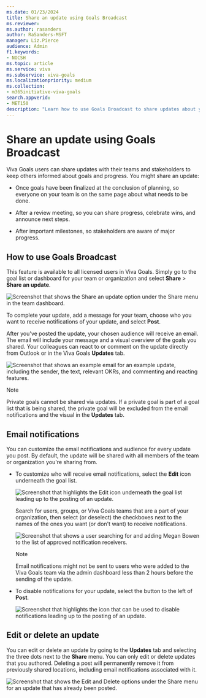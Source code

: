 ```yaml
---
ms.date: 01/23/2024
title: Share an update using Goals Broadcast
ms.reviewer: 
ms.author: rasanders
author: RaSanders-MSFT
manager: Liz.Pierce
audience: Admin
f1.keywords:
- NOCSH
ms.topic: article
ms.service: viva
ms.subservice: viva-goals
ms.localizationpriority: medium
ms.collection:  
- m365initiative-viva-goals
search.appverid:
- MET150
description: "Learn how to use Goals Broadcast to share updates about your goals and OKRs."
---
```


# Share an update using Goals Broadcast

Viva Goals users can share updates with their teams and stakeholders to keep others informed about goals and progress. You might share an update:

- Once goals have been finalized at the conclusion of planning, so everyone on your team is on the same page about what needs to be done.

- After a review meeting, so you can share progress, celebrate wins, and announce next steps.

- After important milestones, so stakeholders are aware of major progress.

## How to use Goals Broadcast

This feature is available to all licensed users in Viva Goals. Simply go to the goal list or dashboard for your team or organization and select **Share** > **Share an update**.

![Screenshot that shows the Share an update option under the Share menu in the team dashboard.](..\media\goals\goals-broadcast\share-an-update-entry-point.png)

To complete your update, add a message for your team, choose who you want to receive notifications of your update, and select **Post**.

After you've posted the update, your chosen audience will receive an email. The email will include your message and a visual overview of the goals you shared. Your colleagues can react to or comment on the update directly from Outlook or in the Viva Goals **Updates** tab.

![Screenshot that shows an example email for an example update, including the sender, the text, relevant OKRs, and commenting and reacting features.](..\media\goals\goals-broadcast\mail-image.png)

> [!NOTE]
> Private goals cannot be shared via updates. If a private goal is part of a goal list that is being shared, the private goal will be excluded from the email notifications and the visual in the **Updates** tab.

## Email notifications

You can customize the email notifications and audience for every update you post. By default, the update will be shared with all members of the team or organization you're sharing from.

- To customize who will receive email notifications, select the **Edit** icon underneath the goal list.

    ![Screenshot that highlights the Edit icon underneath the goal list leading up to the posting of an update.](..\media\goals\goals-broadcast\broadcast-edit-icon.png)

    Search for users, groups, or Viva Goals teams that are a part of your organization, then select (or deselect) the checkboxes next to the names of the ones you want (or don't want) to receive notifications. <!--Editor's Note: Not a fan of this. Want to make sure it lines up with the actual UI. Can I get a walkthrough?-->

    ![Screenshot that shows a user searching for and adding Megan Bowen to the list of approved notification receivers.](..\media\goals\goals-broadcast\search-for-users.png)

    > [!NOTE]
    > Email notifications might not be sent to users who were added to the Viva Goals team via the admin dashboard less than 2 hours before the sending of the update.

- To disable notifications for your update, select the button to the left of **Post**. <!--Editor's Note: Same here. This should be consistent with both UI and style guidelines; we generally don't like using words like "button" or defining things directionally independent of what they actually are.-->

    ![Screenshot that highlights the icon that can be used to disable notifications leading up to the posting of an update.](..\media\goals\goals-broadcast\disable-email-notifications.png)

## Edit or delete an update

You can edit or delete an update by going to the **Updates** tab and selecting the three dots next to the **Share** menu. You can only edit or delete updates that you authored. Deleting a post will permanently remove it from previously shared locations, including email notifications associated with it. <!--Editor's Note: The notifications and emails are not removed, but trying to access the post from those emails or notifications will go nowhere.-->

![Screenshot that shows the Edit and Delete options under the Share menu for an update that has already been posted.](..\media\goals\goals-broadcast\edit-delete.png)
